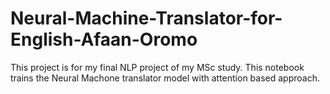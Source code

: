 # Neural-Machine-Translator-for-English-Afaan-Oromo
This project is for my final NLP project of my MSc study. This notebook trains the Neural Machone translator model with attention based approach.
